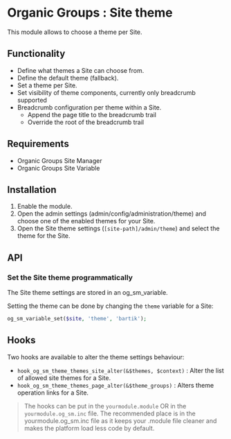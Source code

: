 # Organic Groups : Site theme
This module allows to choose a theme per Site.


## Functionality
* Define what themes a Site can choose from.
* Define the default theme (fallback).
* Set a theme per Site.
* Set visibility of theme components, currently only breadcrumb 
  supported
* Breadcrumb configuration per theme within a Site.
    * Append the page title to the breadcrumb trail
    * Override the root of the breadcrumb trail



## Requirements
* Organic Groups Site Manager
* Organic Groups Site Variable



## Installation
1. Enable the module.
2. Open the admin settings (admin/config/administration/theme) and
   choose one of the enabled themes for your Site.
3. Open the Site theme settings (`[site-path]/admin/theme`) and select the theme
   for the Site.



## API
### Set the Site theme programmatically
The Site theme settings are stored in an og_sm_variable.

Setting the theme can be done by changing the `theme` variable for a Site:
```php
og_sm_variable_set($site, 'theme', 'bartik');
```



## Hooks
Two hooks are available to alter the theme settings behaviour:

* `hook_og_sm_theme_themes_site_alter(&$themes, $context)` : Alter the list of
  allowed site themes for a Site.
* `hook_og_sm_theme_themes_page_alter(&$theme_groups)` : Alters theme operation
  links for a Site.

> The hooks can be put in the `yourmodule.module` OR in the
> `yourmodule.og_sm.inc` file.
> The recommended place is in the yourmodule.og_sm.inc file as it keeps your
> .module file cleaner and makes the platform load less code by default.
